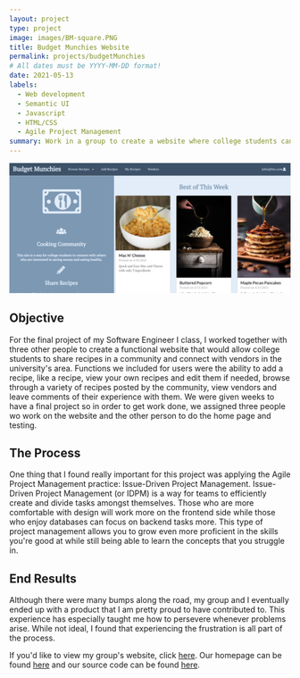 ```yaml
---
layout: project
type: project
image: images/BM-square.PNG
title: Budget Munchies Website
permalink: projects/budgetMunchies
# All dates must be YYYY-MM-DD format!
date: 2021-05-13
labels:
  - Web development
  - Semantic UI 
  - Javascript
  - HTML/CSS
  - Agile Project Management
summary: Work in a group to create a website where college students can share recipes and connect with vendors in the UH Manoa area.
---
```


<div class="ui small rounded images">
  <img class="ui image" src="../images/BM-homepage.PNG">
</div>

## Objective
For the final project of my Software Engineer I class, I worked together with three other people to create a functional website that would allow college students to share recipes in a community and connect with vendors in the university's area. Functions we included for users were the ability to add a recipe, like a recipe, view your own recipes and edit them if needed, browse through a variety of recipes posted by the community, view vendors and leave comments of their experience with them. We were given   weeks to have a final project so in order to get work done, we assigned three people wo work on the website and the other person to do the home page and testing. 

## The Process
One thing that I found really important for this project was applying the Agile Project Management practice: Issue-Driven Project Management. Issue-Driven Project Management (or IDPM) is a way for teams to efficiently create and divide tasks amongst themselves. Those who are more comfortable with design will work more on the frontend side while those who enjoy databases can focus on backend tasks more. This type of project management allows you to grow even more proficient in the skills you're good at while still being able to learn the concepts that you struggle in. 

## End Results
Although there were many bumps along the road, my group and I eventually ended up with a product that I am pretty proud to have contributed to. This experience has especially taught me how to persevere whenever problems arise. While not ideal, I found that experiencing the frustration is all part of the process. 

If you'd like to view my group's website, click [here](https://budgetmunchies.xyz/#/). Our homepage can be found [here](https://budget-munchies.github.io/) and our source code can be found [here](https://github.com/budget-munchies/budget-munchies-project).
